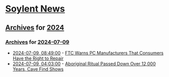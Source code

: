 # [Soylent News](../../../README.md)

## [Archives](../../index.md) for [2024](../index.md)

### [Archives](../../index.md) for [2024-07-09](index.md)

* [2024-07-09, 08:49:00](https://soylentnews.org/article.pl?sid=24/07/08/0650242&from=rss) - [FTC Warns PC Manufacturers That Consumers Have the Right to Repair](https://soylentnews.org/article.pl?sid=24/07/08/0650242&from=rss)
* [2024-07-09, 04:03:00](https://soylentnews.org/article.pl?sid=24/07/08/0437205&from=rss) - [Aboriginal Ritual Passed Down Over 12,000 Years, Cave Find Shows](https://soylentnews.org/article.pl?sid=24/07/08/0437205&from=rss)

